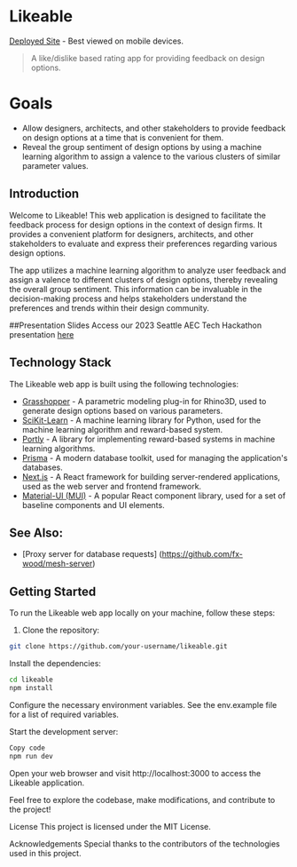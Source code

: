 # Likeable

[Deployed Site](https://likeable.vercel.app) - Best viewed on mobile devices.

> A like/dislike based rating app for providing feedback on design options.
# Goals

- Allow designers, architects, and other stakeholders to provide feedback on design options at a time that is convenient for them.
- Reveal the group sentiment of design options by using a machine learning algorithm to assign a valence to the various clusters of similar parameter values.

## Introduction

Welcome to Likeable! This web application is designed to facilitate the feedback process for design options in the context of design firms. It provides a convenient platform for designers, architects, and other stakeholders to evaluate and express their preferences regarding various design options.

The app utilizes a machine learning algorithm to analyze user feedback and assign a valence to different clusters of design options, thereby revealing the overall group sentiment. This information can be invaluable in the decision-making process and helps stakeholders understand the preferences and trends within their design community.

##Presentation Slides
Access our 2023 Seattle AEC Tech Hackathon presentation [here](https://www.figma.com/proto/9phU2F1dbPIJQNIefXEVVm/Likable?page-id=0%3A1&type=design&node-id=1-1060&viewport=3453%2C983%2C0.12&scaling=min-zoom&starting-point-node-id=1%3A1060&mode=design)

## Technology Stack

The Likeable web app is built using the following technologies:

- [Grasshopper](https://www.rhino3d.com/) - A parametric modeling plug-in for Rhino3D, used to generate design options based on various parameters.
- [SciKit-Learn](https://scikit-learn.org/) - A machine learning library for Python, used for the machine learning algorithm and reward-based system.
- [Portly](https://github.com/your-portly/portly) - A library for implementing reward-based systems in machine learning algorithms.
- [Prisma](https://www.prisma.io/) - A modern database toolkit, used for managing the application's databases.
- [Next.js](https://nextjs.org/) - A React framework for building server-rendered applications, used as the web server and frontend framework.
- [Material-UI (MUI)](https://mui.com/) - A popular React component library, used for a set of baseline components and UI elements.

## See Also:

- [Proxy server for database requests] (https://github.com/fx-wood/mesh-server)

## Getting Started

To run the Likeable web app locally on your machine, follow these steps:

1. Clone the repository:

```bash
git clone https://github.com/your-username/likeable.git
```

Install the dependencies:

```bash
cd likeable
npm install
```

Configure the necessary environment variables. See the env.example file for a list of required variables.

Start the development server:

```bash
Copy code
npm run dev
```

Open your web browser and visit http://localhost:3000 to access the Likeable application.

Feel free to explore the codebase, make modifications, and contribute to the project!

License
This project is licensed under the MIT License.

Acknowledgements
Special thanks to the contributors of the technologies used in this project.
